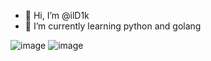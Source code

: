 - 👋 Hi, I’m @ilD1k
- 🌱 I’m currently learning python and golang

![image](https://github.com/ilD1k/ilD1k/assets/151182252/d948d759-ecf6-4f67-acd6-52a3709ab7d5)
![image](https://camo.githubusercontent.com/5603e24b61199730db8d47721aeb6b7e6e0517ee6f43bb6762552a4d625607c9/68747470733a2f2f63646e2e6a7364656c6976722e6e65742f67682f64657669636f6e732f64657669636f6e2f69636f6e732f707974686f6e2f707974686f6e2d6f726967696e616c2e737667)

<!---
ilD1k/ilD1k is a ✨ special ✨ repository because its `README.md` (this file) appears on your GitHub profile.
You can click the Preview link to take a look at your changes.
--->
